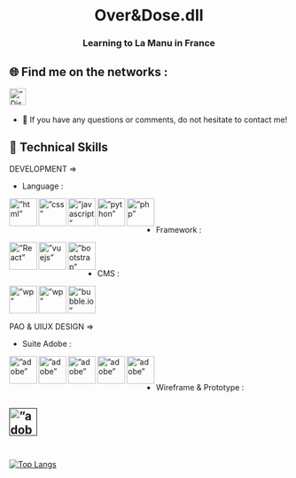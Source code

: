 <div align="center">
<h1>Over&Dose.dll</h1>
<h3>Learning to La Manu in France</h3>
</div>

## 🌐 Find me on the networks :

<a href="Over&Dose.dll#7499"> <img align="left" src="https://user-images.githubusercontent.com/94568519/222078163-110c4a67-9bcd-48df-8822-e65f8edf868d.png" alt=”Discord” height ="30px" width ="30px"/></a>
</br></br>
- 💬 If you have any questions or comments, do not hesitate to contact me!

## 🌱 Technical Skills
DEVELOPMENT =>
- Language :

<a href="https://developer.mozilla.org/fr/docs/Web/HTML"> <img align="left" src="https://user-images.githubusercontent.com/94568519/221991663-fe433996-ea84-48e9-abc8-4f35494c1dda.png" alt=”html” height ="50px" width ="50px"/></a>

<a href="https://developer.mozilla.org/fr/docs/Web/CSS/@document"> <img align="left" src="https://user-images.githubusercontent.com/94568519/221993264-d654f346-09aa-4de5-a428-7bcea6a58cf0.png" alt=”css” height ="50px" width ="50px"/></a>

<a href="https://developer.mozilla.org/fr/docs/Web/JavaScript"> <img align="left" src="https://user-images.githubusercontent.com/94568519/221993480-fd11bd5b-df23-40bb-8bb4-3d5cc26c6eb8.png" alt=”javascript” height ="50px" width ="50px"/></a>

<a href="https://docs.python.org/3/"> <img align="left" src="https://user-images.githubusercontent.com/94568519/221993879-fa4e229f-0284-4f5a-b4a5-60423f4ee2c0.png" alt=”python” height ="50px" width ="50px"/></a>

<a href="https://www.php.net/docs.php"> <img align="left" src="https://user-images.githubusercontent.com/94568519/221994191-7c8b1477-6ac9-48f5-8dd7-2192fb034bcc.png" alt=”php” height ="50px" width ="50px"/></a>
</br></br>
- Framework :

<a href="https://fr.react.dev/"> <img align="left" src="https://fr.legacy.reactjs.org/logo-og.png" alt=”React” height ="50px" width ="50px"/></a>

<a href="https://vuejs.org/"> <img align="left" src="https://user-images.githubusercontent.com/94568519/221996647-216957b7-5fff-464d-87e2-a9f5e46030e9.png" alt=”vuejs” height ="50px" width ="50px"/></a>

<a href="https://getbootstrap.com/"> <img align="left" src="https://user-images.githubusercontent.com/94568519/221997148-9143e0d2-42ea-4360-a5de-f19906afdf52.png" alt=”bootstrap” height ="50px" width ="50px"/></a>
</br></br>
- CMS :

<a href="https://www.odoo.com"> <img align="left" src="https://hectordll.github.io/CV-Numerique/assets/img/icon/odoo.png" alt=”wp” height ="50px" width ="50px"/></a>

<a href="https://wordpress.com/"> <img align="left" src="https://user-images.githubusercontent.com/94568519/221997798-9d82aae0-da9b-4860-8e84-b1de56e67df7.png" alt=”wp” height ="50px" width ="50px"/></a>

<a href="https://bubble.io/"> <img align="left" src="https://user-images.githubusercontent.com/94568519/221998062-f21f7453-95a2-49d5-9b9d-5259da386db5.png" alt=”bubble.io” height ="50px" width ="50px"/></a>
</br></br></br>

PAO & UIUX DESIGN =>
- Suite Adobe :

<a href="https://www.adobe.com/"> <img align="left" src="https://user-images.githubusercontent.com/94568519/222075665-1e920a0e-2653-4526-bc9b-ecc86a9c0a7c.png" alt=”adobe” height ="50px" width ="50px"/></a>

<a href="https://www.adobe.com/"> <img align="left" src="https://user-images.githubusercontent.com/94568519/222075954-67e49600-ea15-4bf5-b6c7-40ae675d5c48.png" alt=”adobe” height ="50px" width ="50px"/></a>

<a href="https://www.adobe.com/"> <img align="left" src="https://user-images.githubusercontent.com/94568519/222076131-1a1386d5-0830-41b5-9969-bcbc4bd3e4a6.png" alt=”adobe” height ="50px" width ="50px"/></a>

<a href="https://www.adobe.com/"> <img align="left" src="https://user-images.githubusercontent.com/94568519/222076282-d47d7c7f-b5e2-417f-a043-178a438d781a.png" alt=”adobe” height ="50px" width ="50px"/></a>

<a href="https://www.adobe.com/"> <img align="left" src="https://user-images.githubusercontent.com/94568519/222076488-231c08f9-11e2-4f61-a276-93dd6d7cba86.png" alt=”adobe” height ="50px" width ="50px"/></a>

</br></br>
- Wireframe & Prototype :

<a href=""> <img align="left" src="https://user-images.githubusercontent.com/94568519/222077655-e00d9e21-139c-4046-8d9d-f0bc337b74c0.png" alt=”adobe” height ="50px" width ="50px"/></a>
</br></br></br>
-
[![Top Langs](https://github-readme-stats.vercel.app/api/top-langs/?username=hectordll&layout=compact)](https://github.com/hectordll)
